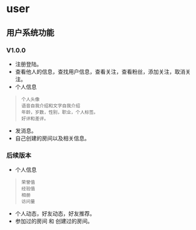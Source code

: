 user
======

用户系统功能
--------------

### V1.0.0
+ 注册登陆。
+ 查看他人的信息，查找用户信息，查看关注，查看粉丝，添加关注，取消关注。
+ 个人信息
  
>     个人头像
>     语音自我介绍和文字自我介绍
>     年龄，岁数，性别，职业，个人标签。
>     好评和差评。  

+ 发消息。
+ 自己创建的房间以及相关信息。

### 后续版本
+ 个人信息

>     荣誉值
>     经验值
>     相册
>     访问量

+ 个人动态，好友动态，好友推荐。
+ 参加过的房间 和 创建过的房间。